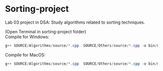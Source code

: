 # Sorting-project
Lab 03 project in DSA: Study algorithms related to sorting techniques.

(Open Terminal in sorting-project folder)\
Compile for Windows: 

``` powershell
g++ SOURCE/Algorithms/source/*.cpp  SOURCE/Others/source/*.cpp -o bin/main.exe
```
Compile for MacOS: 

``` powershell
g++ SOURCE/Algorithms/source/*.cpp  SOURCE/Others/source/*.cpp -o bin/main
```